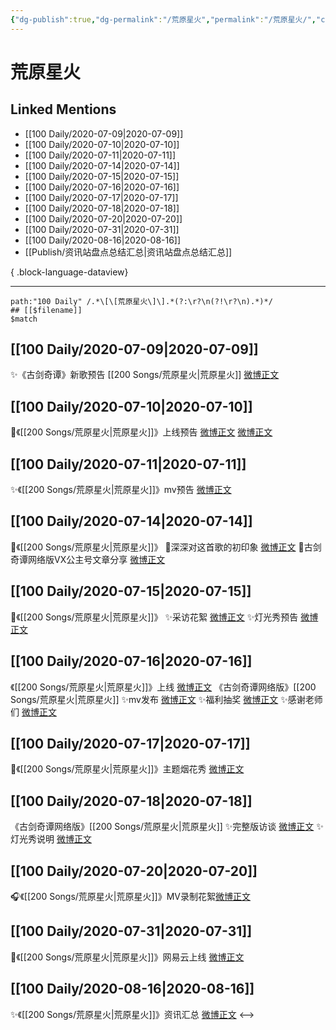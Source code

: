 ```yaml
---
{"dg-publish":true,"dg-permalink":"/荒原星火","permalink":"/荒原星火/","created":"2023-04-06T20:11:52.000+08:00","updated":"2023-04-10T15:55:59.000+08:00"}
---
```


# 荒原星火

## Linked Mentions
- [[100 Daily/2020-07-09\|2020-07-09]]
- [[100 Daily/2020-07-10\|2020-07-10]]
- [[100 Daily/2020-07-11\|2020-07-11]]
- [[100 Daily/2020-07-14\|2020-07-14]]
- [[100 Daily/2020-07-15\|2020-07-15]]
- [[100 Daily/2020-07-16\|2020-07-16]]
- [[100 Daily/2020-07-17\|2020-07-17]]
- [[100 Daily/2020-07-18\|2020-07-18]]
- [[100 Daily/2020-07-20\|2020-07-20]]
- [[100 Daily/2020-07-31\|2020-07-31]]
- [[100 Daily/2020-08-16\|2020-08-16]]
- [[Publish/资讯站盘点总结汇总\|资讯站盘点总结汇总]]

{ .block-language-dataview}

---

```expander
path:"100 Daily" /.*\[\[荒原星火\]\].*(?:\r?\n(?!\r?\n).*)*/
## [[$filename]]
$match
```
## [[100 Daily/2020-07-09\|2020-07-09]]
✨《古剑奇谭》新歌预告 [[200 Songs/荒原星火\|荒原星火]] [微博正文](https://m.weibo.cn/6466290670/4524891184219529)
## [[100 Daily/2020-07-10\|2020-07-10]]
🌟《[[200 Songs/荒原星火\|荒原星火]]》上线预告
[微博正文](https://m.weibo.cn/6466290670/4525073803137571) [微博正文](https://m.weibo.cn/6466290670/4525186621793498)
## [[100 Daily/2020-07-11\|2020-07-11]]
✨《[[200 Songs/荒原星火\|荒原星火]]》mv预告 [微博正文](https://m.weibo.cn/6466290670/4525548091248784)
## [[100 Daily/2020-07-14\|2020-07-14]]
🌟《[[200 Songs/荒原星火\|荒原星火]]》
🌱深深对这首歌的初印象 [微博正文](https://m.weibo.cn/6466290670/4526655211307999)
🌱古剑奇谭网络版VX公主号文章分享 [微博正文](https://m.weibo.cn/6466290670/4526669148622296)
## [[100 Daily/2020-07-15\|2020-07-15]]
🌟《[[200 Songs/荒原星火\|荒原星火]]》
✨采访花絮 [微博正文](https://weibo.com/6466290670/JbkPCEuQe)
✨灯光秀预告 [微博正文](https://weibo.com/6466290670/Jbli9bu2u)
## [[100 Daily/2020-07-16\|2020-07-16]]
《[[200 Songs/荒原星火\|荒原星火]]》上线 [微博正文](https://m.weibo.cn/6466290670/4527286492338823)
《古剑奇谭网络版》[[200 Songs/荒原星火\|荒原星火]]
✨mv发布 [微博正文](https://m.weibo.cn/6466290670/4527246545784793)
✨福利抽奖 [微博正文](https://m.weibo.cn/6466290670/4527259198693272)
✨感谢老师们 [微博正文](https://m.weibo.cn/6466290670/4527413415647831)
## [[100 Daily/2020-07-17\|2020-07-17]]
🌟《[[200 Songs/荒原星火\|荒原星火]]》主题烟花秀 [微博正文](https://m.weibo.cn/6466290670/4527756043628625)

## [[100 Daily/2020-07-18\|2020-07-18]]
《古剑奇谭网络版》[[200 Songs/荒原星火\|荒原星火]]
✨完整版访谈 [微博正文](https://m.weibo.cn/6466290670/4527993010259751)
✨灯光秀说明 [微博正文](https://m.weibo.cn/6466290670/4528093698720980)
## [[100 Daily/2020-07-20\|2020-07-20]]
🎧《[[200 Songs/荒原星火\|荒原星火]]》MV录制花絮[微博正文](https://m.weibo.cn/6466290670/4528835543959548)
## [[100 Daily/2020-07-31\|2020-07-31]]
🌟《[[200 Songs/荒原星火\|荒原星火]]》网易云上线 [微博正文](https://m.weibo.cn/6466290670/4532821002031026)
## [[100 Daily/2020-08-16\|2020-08-16]]
✨《[[200 Songs/荒原星火\|荒原星火]]》资讯汇总 [微博正文](https://m.weibo.cn/6466290670/4538540359426496)
<-->